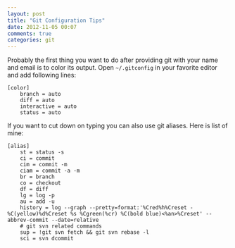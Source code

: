 ```yaml
---
layout: post
title: "Git Configuration Tips"
date: 2012-11-05 00:07
comments: true
categories: git
---
```


Probably the first thing you want to do after providing git with your name and email is to color its output. Open `~/.gitconfig` in your favorite editor and add following lines:

```
[color]
	branch = auto
	diff = auto
	interactive = auto
	status = auto
```

If you want to cut down on typing you can also use git aliases. Here is list of mine:

```
[alias]
	st = status -s
	ci = commit
	cim = commit -m
	ciam = commit -a -m
	br = branch
	co = checkout
	df = diff
	lg = log -p
	au = add -u
	history = log --graph --pretty=format:'%Cred%h%Creset -%C(yellow)%d%Creset %s %Cgreen(%cr) %C(bold blue)<%an>%Creset' --abbrev-commit --date=relative
	# git svn related commands
	sup = !git svn fetch && git svn rebase -l
	sci = svn dcommit
```
